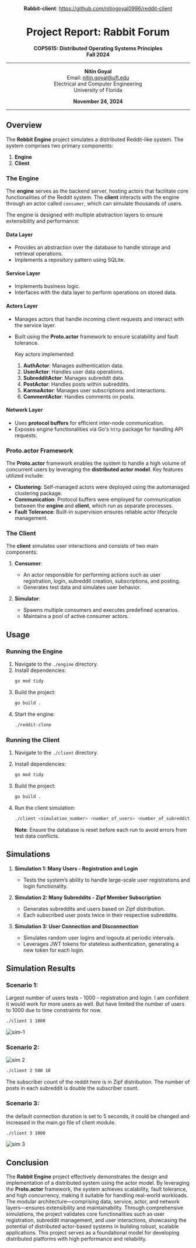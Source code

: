 <div align="center">


**Rabbit-client**:
https://github.com/nitingoyal0996/reddit-client



# **Project Report: Rabbit Forum**

**COP5615: Distributed Operating Systems Principles**  
**Fall 2024**

---

**Nitin Goyal**  
Email: [nitin.goyal@ufl.edu](mailto:nitin.goyal@ufl.edu)  
Electrical and Computer Engineering  
University of Florida  

**November 24, 2024**

</div>

---

## Overview

The **Rebbit Engine** project simulates a distributed Reddit-like system. The system comprises two primary components:

1. **Engine**
2. **Client**



### The Engine

The **engine** serves as the backend server, hosting actors that facilitate core functionalities of the Reddit system. The **client** interacts with the engine through an actor called `consumer`, which can simulate thousands of users. 

The engine is designed with multiple abstraction layers to ensure extensibility and performance:

#### **Data Layer**
- Provides an abstraction over the database to handle storage and retrieval operations.
- Implements a repository pattern using SQLite.

#### **Service Layer**
- Implements business logic.
- Interfaces with the data layer to perform operations on stored data.

#### **Actors Layer**
- Manages actors that handle incoming client requests and interact with the service layer. 
- Built using the **Proto.actor** framework to ensure scalability and fault tolerance.

  Key actors implemented:
  1. **AuthActor**: Manages authentication data.  
  2. **UserActor**: Handles user data operations.  
  3. **SubredditActor**: Manages subreddit data.  
  4. **PostActor**: Handles posts within subreddits.  
  5. **KarmaActor**: Manages user subscriptions and interactions.  
  6. **CommentActor**: Handles comments on posts.

#### **Network Layer**
- Uses **protocol buffers** for efficient inter-node communication.  
- Exposes engine functionalities via Go's `http` package for handling API requests.

### Proto.actor Framework

The **Proto.actor** framework enables the system to handle a high volume of concurrent users by leveraging the **distributed actor model**. Key features utilized include:

- **Clustering**: Self-managed actors were deployed using the automanaged clustering package.  
- **Communication**: Protocol buffers were employed for communication between the **engine** and **client**, which run as separate processes.  
- **Fault Tolerance**: Built-in supervision ensures reliable actor lifecycle management.

### The Client

The **client** simulates user interactions and consists of two main components:

1. **Consumer**:
   - An actor responsible for performing actions such as user registration, login, subreddit creation, subscriptions, and posting.
   - Generates test data and simulates user behavior.

2. **Simulator**:
   - Spawns multiple consumers and executes predefined scenarios.  
   - Maintains a pool of active consumer actors.

## Usage

### Running the Engine
1. Navigate to the `./engine` directory.  
2. Install dependencies:  
   ```bash
   go mod tidy
   ```
3. Build the project:  
   ```bash
   go build .
   ```
4. Start the engine:  
   ```bash
   ./reddit-clone
   ```

### Running the Client
1. Navigate to the `./client` directory.
2. Install dependencies:  
   ```bash
   go mod tidy
   ```
3. Build the project:  
   ```bash
   go build .
   ```

4. Run the client simulation:
   ```bash
   ./client <simulation_number> <number_of_users> <number_of_subreddits>
   ```
   **Note**: Ensure the database is reset before each run to avoid errors from test data conflicts.



## Simulations

1. **Simulation 1: Many Users - Registration and Login**  
   - Tests the system’s ability to handle large-scale user registrations and login functionality.

2. **Simulation 2: Many Subreddits - Zipf Member Subscription**  
   - Generates subreddits and users based on Zipf distribution.  
   - Each subscribed user posts twice in their respective subreddits.

3. **Simulation 3: User Connection and Disconnection**  
   - Simulates random user logins and logouts at periodic intervals.  
   - Leverages JWT tokens for stateless authentication, generating a new token for each login.


## Simulation Results

### Scenario 1:

Largest number of users tests - 1000 - registration and login. I am confident it would work for more users as well. But have limited the number of users to 1000 due to time constraints for now.

```bash
./client 1 1000
```
![sim-1](image-2.png)

### Scenario 2:
![sim 2](image.png)

```bash
./client 2 500 10
```
The subscriber count of the reddit here is in Zipf distribution. The number of posts in each subreddit is double the subscriber count.

### Scenario 3:
the default connection duration is set to 5 seconds, it could be changed and increased in the main.go file of client module.

```bash
./client 3 1000
```

![sim 3](image-1.png)

## Conclusion

The **Rabbit Engine** project effectively demonstrates the design and implementation of a distributed system using the actor model. By leveraging the **Proto.actor** framework, the system achieves scalability, fault tolerance, and high concurrency, making it suitable for handling real-world workloads. The modular architecture—comprising data, service, actor, and network layers—ensures extensibility and maintainability. Through comprehensive simulations, the project validates core functionalities such as user registration, subreddit management, and user interactions, showcasing the potential of distributed actor-based systems in building robust, scalable applications. This project serves as a foundational model for developing distributed platforms with high performance and reliability.